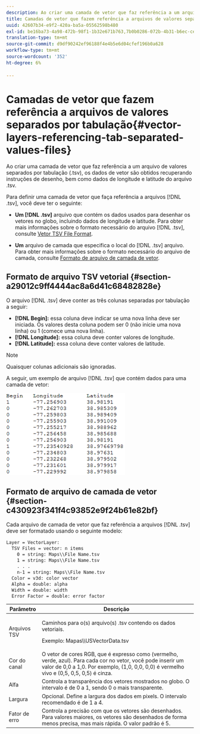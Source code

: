 ```yaml
---
description: Ao criar uma camada de vetor que faz referência a um arquivo de valores separados por tabulação (.tsv), os dados de vetor são obtidos recuperando instruções de desenho, bem como dados de longitude e latitude do arquivo .tsv.
title: Camadas de vetor que fazem referência a arquivos de valores separados por tabulação
uuid: 42607b34-e9f2-420a-ba5a-05562598b480
exl-id: be16ba73-4a98-472b-98f1-1b32e671b763,7b0b0286-072b-4b31-b6ec-ced322da5236
translation-type: tm+mt
source-git-commit: d9df90242ef96188f4e4b5e6d04cfef196b0a628
workflow-type: tm+mt
source-wordcount: '352'
ht-degree: 6%

---
```


# Camadas de vetor que fazem referência a arquivos de valores separados por tabulação{#vector-layers-referencing-tab-separated-values-files}

Ao criar uma camada de vetor que faz referência a um arquivo de valores separados por tabulação (.tsv), os dados de vetor são obtidos recuperando instruções de desenho, bem como dados de longitude e latitude do arquivo .tsv.

Para definir uma camada de vetor que faça referência a arquivos [!DNL .tsv], você deve ter o seguinte:

* **Um  [!DNL .tsv]** arquivo que contém os dados usados para desenhar os vetores no globo, incluindo dados de longitude e latitude. Para obter mais informações sobre o formato necessário do arquivo [!DNL .tsv], consulte [Vetor TSV File Format](../../../../home/c-geo-oview/c-wk-img-lyrs/c-wk-vctr-lyrs/c-tab-sep-val-files.md#section-a29012c9ff4444ac8a6d41c68482828e).

* **Um** arquivo de camada que especifica o local do  [!DNL .tsv] arquivo. Para obter mais informações sobre o formato necessário do arquivo de camada, consulte [Formato de arquivo de camada de vetor](../../../../home/c-geo-oview/c-wk-img-lyrs/c-wk-vctr-lyrs/c-tab-sep-val-files.md#section-c430923f341f4c93852e9f24b61e82bf).

## Formato de arquivo TSV vetorial {#section-a29012c9ff4444ac8a6d41c68482828e}

O arquivo [!DNL .tsv] deve conter as três colunas separadas por tabulação a seguir:

* **[!DNL Begin]:** essa coluna deve indicar se uma nova linha deve ser iniciada. Os valores desta coluna podem ser 0 (não inicie uma nova linha) ou 1 (comece uma nova linha).
* **[!DNL Longitude]:** essa coluna deve conter valores de longitude.
* **[!DNL Latitude]:** essa coluna deve conter valores de latitude.

>[!NOTE]
>
>Quaisquer colunas adicionais são ignoradas.

A seguir, um exemplo de arquivo [!DNL .tsv] que contém dados para uma camada de vetor:

![](assets/tsv_vectorlayer.png)

## Formato de arquivo de camada de vetor {#section-c430923f341f4c93852e9f24b61e82bf}

Cada arquivo de camada de vetor que faz referência a arquivos [!DNL .tsv] deve ser formatado usando o seguinte modelo:

```
Layer = VectorLayer:
  TSV Files = vector: n items
    0 = string: Maps\\File Name.tsv
    1 = string: Maps\\File Name.tsv
    . . .
    n-1 = string: Maps\\File Name.tsv
  Color = v3d: color vector
  Alpha = double: alpha
  Width = double: width
  Error Factor = double: error factor
```

<table id="table_152F73536AB9403AB43854B81D6A9A15"> 
 <thead> 
  <tr> 
   <th colname="col1" class="entry"> Parâmetro </th> 
   <th colname="col2" class="entry"> Descrição </th> 
  </tr> 
 </thead>
 <tbody> 
  <tr> 
   <td colname="col1"> Arquivos TSV </td> 
   <td colname="col2"> <p>Caminhos para o(s) arquivo(s) <span class="filepath"> .tsv</span> contendo os dados vetoriais. </p> <p>Exemplo: <span class="filepath"> Mapas\\USVectorData.tsv</span> </p> </td> 
  </tr> 
  <tr> 
   <td colname="col1"> Cor do canal </td> 
   <td colname="col2"> O vetor de cores RGB, que é expresso como (vermelho, verde, azul). Para cada cor no vetor, você pode inserir um valor de 0,0 a 1,0. Por exemplo, (1,0, 0,0, 0,0) é vermelho vivo e (0,5, 0,5, 0,5) é cinza. </td> 
  </tr> 
  <tr> 
   <td colname="col1"> Alfa </td> 
   <td colname="col2"> Controla a transparência dos vetores mostrados no globo. O intervalo é de 0 a 1, sendo 0 o mais transparente. </td> 
  </tr> 
  <tr> 
   <td colname="col1"> Largura </td> 
   <td colname="col2"> Opcional. Define a largura dos dados em pixels. O intervalo recomendado é de 1 a 4. </td> 
  </tr> 
  <tr> 
   <td colname="col1"> Fator de erro </td> 
   <td colname="col2"> Controla a precisão com que os vetores são desenhados. Para valores maiores, os vetores são desenhados de forma menos precisa, mas mais rápida. O valor padrão é 5. </td> 
  </tr> 
 </tbody> 
</table>
